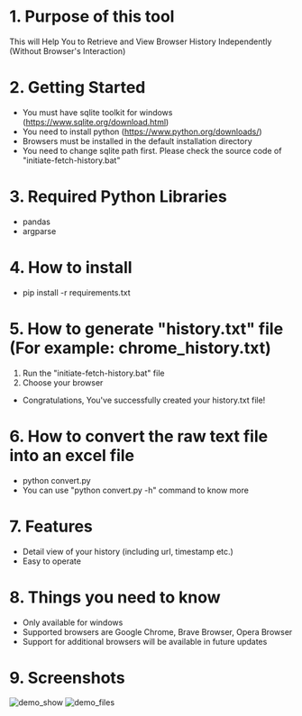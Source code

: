 # 1. Purpose of this tool
  This will Help You to Retrieve and View Browser History Independently (Without Browser's Interaction)
  
# 2. Getting Started
- You must have sqlite toolkit for windows (https://www.sqlite.org/download.html)
- You need to install python (https://www.python.org/downloads/)
- Browsers must be installed in the default installation directory
- You need to change sqlite path first. Please check the source code of "initiate-fetch-history.bat"

# 3. Required Python Libraries
- pandas
- argparse

# 4. How to install
- pip install -r requirements.txt

# 5. How to generate "history.txt" file (For example: chrome_history.txt)
1. Run the "initiate-fetch-history.bat" file
2. Choose your browser
- Congratulations, You've successfully created your history.txt file!

# 6. How to convert the raw text file into an excel file
- python convert.py <input-file> <output-file>
- You can use "python convert.py -h" command to know more

# 7. Features
- Detail view of your history (including url, timestamp etc.)
- Easy to operate

# 8. Things you need to know
- Only available for windows
- Supported browsers are Google Chrome, Brave Browser, Opera Browser
- Support for additional browsers will be available in future updates

# 9. Screenshots

![demo_show](https://github.com/user-attachments/assets/4cecb9df-b119-4bf3-97f0-adfa716802dd) ![demo_files](https://github.com/user-attachments/assets/0d3acc23-af19-493c-8494-49276e3a3b7d)
